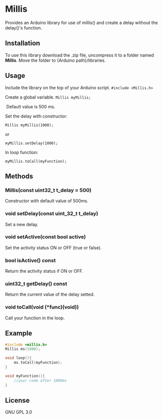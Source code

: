 # **Millis**

Provides an Arduino library for use of millis() and create a delay without the delay()'s function.

## Installation

To use this library download the .zip file, uncompress it to a folder named **Millis**. Move the folder to {Arduino path}/libraries.

## Usage

 Include the library on the top of your Arduino script. `#include <Millis.h>`

Create a global variable. `Millis myMillis;`

​	Default value is 500 ms.

Set the delay with constructor:

`Millis myMillis(1000);`

or

`myMillis.setDelay(1000);`

In loop function:

`myMillis.toCall(myFunction);`

## Methods

### Millis(const uint32_t t_delay = 500)

Constructor with default value of 500ms. 

### void setDelay(const uint_32_t t_delay)

Set a new delay.

### void setActive(const bool active)

Set the activity status ON or OFF (true or false).

### bool isActive() const

Return the activity status if ON or OFF.

### uint32_t getDelay() const

Return the current value of the delay setted.

### void toCall(void (*func)(void))

Call your function in the loop.

## Example

```c++
#include <millis.h>
Millis ms(1000);

void loop(){
	ms.toCall(myFunction);
}

void myFunction(){
	//your code after 1000ms
}
```

## License

GNU GPL 3.0
